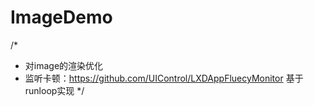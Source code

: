 # ImageDemo
/*
* 对image的渲染优化
* 监听卡顿：https://github.com/UIControl/LXDAppFluecyMonitor 基于runloop实现
*/ 
